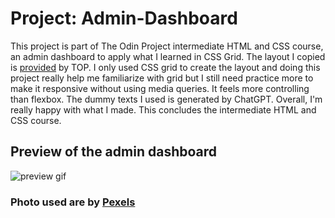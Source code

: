 # Project: Admin-Dashboard

This project is part of The Odin Project intermediate HTML and CSS course, an admin dashboard to apply what I learned in CSS Grid. The layout I copied is [provided](https://cdn.statically.io/gh/TheOdinProject/curriculum/43cc6ab69fdfbef40d431a65677d2144668930ac/intermediate_html_css/grid/project_admin_dashboard/imgs/dashboard-project.png) by TOP. I only used CSS grid to create the layout and doing this project really help me familiarize with grid but I still need practice more to make it responsive without using media queries. It feels more controlling than flexbox. The dummy texts I used is generated by ChatGPT. Overall, I'm really happy with what I made. This concludes the intermediate HTML and CSS course.

## Preview of the admin dashboard
![preview gif](images/admin-dashboard-gif.gif)

### Photo used are by [Pexels](https://www.pexels.com/)
 
